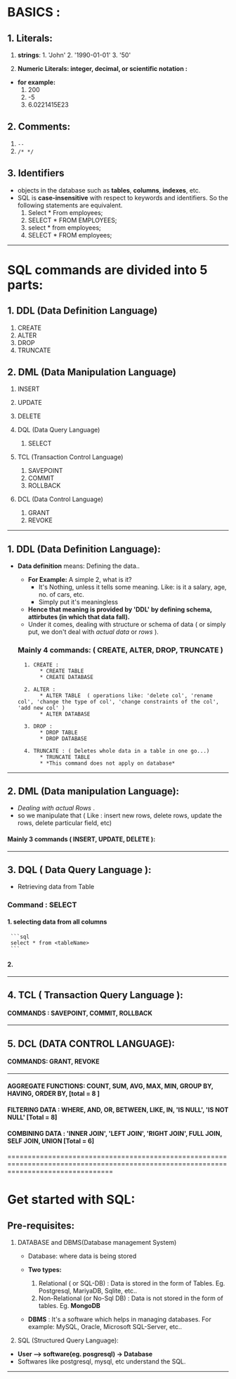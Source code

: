
# BASICS :
## 1. Literals:
  1. **strings**:
    1. 'John'
    2. '1990-01-01'
    3. '50'
    

  2. **Numeric Literals: integer, decimal, or scientific notation :**  
  * **for example:**
    1. 200
    2. -5
    3. 6.0221415E23

## 2. Comments:
 1. ` -- `
 2. `/* */`


## 3. Identifiers
* objects in the database such as **tables**, **columns**, **indexes**, etc. 
* SQL is **case-insensitive** with respect to keywords and identifiers. So the following statements are equivalent.
    1. Select  * From employees;   
    2. SELECT * FROM EMPLOYEES;   
    3. select * from employees;   
    4. SELECT * FROM employees;

--------------------------------------------------------------------------------------------------------------------------------------------

# SQL commands are divided into 5 parts:
## 1. DDL (Data Definition Language)
   1. CREATE
   2. ALTER
   3. DROP
   4. TRUNCATE

## 2. DML (Data Manipulation Language)
   1. INSERT
   2. UPDATE
   3. DELETE

3. DQL (Data Query Language)
   1. SELECT

4. TCL (Transaction Control Language)
   1. SAVEPOINT
   2. COMMIT 
   3. ROLLBACK

5. DCL (Data Control Language)
   1. GRANT
   2. REVOKE


--------------------------------------------------------------------------------------------------------------------------------------------

## 1. DDL (Data Definition Language):
* **Data definition** means: Defining the data..
    * **For Example:** A simple 2, what is it? 
       * It's Nothing, unless it tells some meaning. Like: is it a salary, age, no. of cars, etc.
       * Simply put it's meaningless
    * **Hence that meaning is provided by 'DDL' by defining schema, attirbutes (in which that data fall).**
    * Under it comes, dealing with structure or schema of data ( or simply put, we don't deal with *actual data* or *rows* ).

    ### Mainly 4 commands: ( CREATE, ALTER, DROP, TRUNCATE )
        1. CREATE : 
             * CREATE TABLE
             * CREATE DATABASE

        2. ALTER :
             * ALTER TABLE  ( operations like: 'delete col', 'rename col', 'change the type of col', 'change constraints of the col', 'add new col' )
             * ALTER DATABASE

        3. DROP :
             * DROP TABLE
             * DROP DATABASE

        4. TRUNCATE : ( Deletes whole data in a table in one go...)
             * TRUNCATE TABLE
             * *This command does not apply on database*

---------------------------------------------------------------------------------------------------------------------------------------------

## 2. DML (Data manipulation Language): 
*  *Dealing with actual Rows* .
*  so we manipulate that ( Like : insert new rows, delete rows, update the rows, delete particular field, etc)

#### Mainly 3 commands ( INSERT, UPDATE, DELETE ):


---------------------------------------------------------------------------------------------------------------------------------------------

## 3. DQL ( Data Query Language ):
* Retrieving data from Table
### Command : SELECT

#### 1. selecting data from all columns
     ```sql
     select * from <tableName>
     ``` 

#### 2. 

--------------------------------------------------------------------------------------------------------------------------------------------

## 4. TCL ( Transaction Query Language ):
#### COMMANDS :   SAVEPOINT, COMMIT, ROLLBACK

----------------------------------------------------------------------------------

## 5. DCL (DATA CONTROL LANGUAGE): 
#### COMMANDS: GRANT, REVOKE

-----------------------------------------------------------------------------------

#### AGGREGATE FUNCTIONS:  COUNT,  SUM,  AVG,  MAX,  MIN,   GROUP BY,  HAVING,  ORDER BY,    [total = 8 ]

#### FILTERING DATA :  WHERE, AND, OR,  BETWEEN,  LIKE,  IN,   'IS NULL',  'IS NOT NULL'     [Total = 8]


#### COMBINING DATA : 'INNER JOIN',  'LEFT JOIN', 'RIGHT JOIN',  FULL JOIN,  SELF JOIN,  UNION    [Total = 6]


======================================================================================================================================


# Get started with SQL:

## Pre-requisites:
1. DATABASE and DBMS(Database management System)
   * Database: where data is being stored
   * **Two types:**
       1. Relational ( or SQL-DB) : Data is stored in the form of Tables.  Eg. Postgresql, MariyaDB, Sqlite, etc..
       2. Non-Relational (or No-Sql DB) : Data is not stored in the form of tables. Eg.  **MongoDB** 

   * **DBMS** : It's a software which helps in managing databases.  For example: MySQL, Oracle, Microsoft SQL-Server, etc..

2. SQL (Structured Query Language):

  * **User -->  software(eg. posgresql) -> Database**
  * Softwares like postgresql, mysql, etc understand the SQL.

  -----------------------------------------------------------------------------------------------------------------------------------


